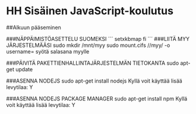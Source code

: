 # HH Sisäinen JavaScript-koulutus

##Alkuun pääseminen

###NÄPPÄIMISTÖASETTELU SUOMEKSI
´´´
setxkbmap fi
´´´
###LIITÄ MYY JÄRJESTELMÄÄSI
sudo mkdir /mnt/myy
sudo mount.cifs //myy/<omatunnus> -o username=<omatunnus>
	syötä salasana myylle

###PÄIVITÄ PAKETTIENHALLINTAJÄRJESTELMÄN TIETOKANTA
sudo apt-get update

###ASENNA NODEJS
sudo apt-get install nodejs
	Kyllä voit käyttää lisää levytilaa: Y

###ASENNA NODEJS PACKAGE MANAGER
sudo apt-get install npm
	Kyllä voit käyttää lisää levytilaa: Y

